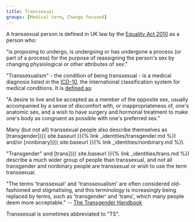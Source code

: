 ```yaml
---
title: Transsexual
groups: [Medical term, Change focused]
---
```


A transsexual person is defined in UK law by the [Equality Act 2010](https://www.legislation.gov.uk/ukpga/2010/15/section/7) as a person who:

"is proposing to undergo, is undergoing or has undergone a process (or part of a process) for the purpose of reassigning the person's sex by changing physiological or other attributes of sex."

"Transsexualism" - the condition of being transsexual - is a medical diagnosis listed in the [ICD-10](https://en.wikipedia.org/wiki/ICD-10), the international classification system for medical conditions. It is [defined as](http://apps.who.int/classifications/icd10/browse/2016/en#/F64.0):

"A desire to live and be accepted as a member of the opposite sex, usually accompanied by a sense of discomfort with, or inappropriateness of, one's anatomic sex, and a wish to have surgery and hormonal treatment to make one's body as congruent as possible with one's preferred sex."

Many (but not all) transsexual people also describe themselves as [transgender]({{ site.baseurl }}{% link _identities/transgender.md %}) and/or [nonbinary]({{ site.baseurl }}{% link _identities/nonbinary.md %}).

"Transgender" and [trans]({{ site.baseurl }}{% link _identities/trans.md %}) describe a much wider group of people than transsexual, and not all transgender and nonbinary people are transsexual or wish to use the term transsexual.

"The terms 'transsexual' and 'transsexualism' are often considered old-fashioned and stigmatising, and this terminology is increasingly being replaced by terms, such as 'transgender' and 'trans', which many people deem more acceptable." -- [The Transgender Handbook](https://books.google.co.uk/books?id=ty3fAQAACAAJ)

Transsexual is sometimes abbreviated to "TS".
